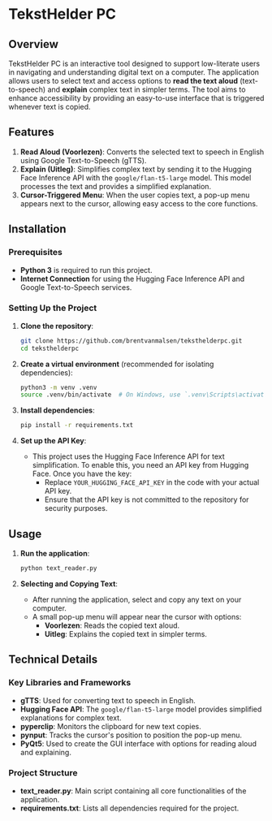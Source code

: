 # TekstHelder PC

## Overview
TekstHelder PC is an interactive tool designed to support low-literate users in navigating and understanding digital text on a computer. The application allows users to select text and access options to **read the text aloud** (text-to-speech) and **explain** complex text in simpler terms. The tool aims to enhance accessibility by providing an easy-to-use interface that is triggered whenever text is copied.

## Features
1. **Read Aloud (Voorlezen)**: Converts the selected text to speech in English using Google Text-to-Speech (gTTS).
2. **Explain (Uitleg)**: Simplifies complex text by sending it to the Hugging Face Inference API with the `google/flan-t5-large` model. This model processes the text and provides a simplified explanation.
3. **Cursor-Triggered Menu**: When the user copies text, a pop-up menu appears next to the cursor, allowing easy access to the core functions.

## Installation

### Prerequisites
- **Python 3** is required to run this project.
- **Internet Connection** for using the Hugging Face Inference API and Google Text-to-Speech services.

### Setting Up the Project

1. **Clone the repository**:
    ```bash
    git clone https://github.com/brentvanmalsen/teksthelderpc.git
    cd teksthelderpc
    ```

2. **Create a virtual environment** (recommended for isolating dependencies):
    ```bash
    python3 -m venv .venv
    source .venv/bin/activate  # On Windows, use `.venv\Scripts\activate`
    ```

3. **Install dependencies**:
    ```bash
    pip install -r requirements.txt
    ```

4. **Set up the API Key**:
   - This project uses the Hugging Face Inference API for text simplification. To enable this, you need an API key from Hugging Face. Once you have the key:
     - Replace `YOUR_HUGGING_FACE_API_KEY` in the code with your actual API key.
     - Ensure that the API key is not committed to the repository for security purposes.

## Usage

1. **Run the application**:
    ```bash
    python text_reader.py
    ```

2. **Selecting and Copying Text**:
   - After running the application, select and copy any text on your computer.
   - A small pop-up menu will appear near the cursor with options:
     - **Voorlezen**: Reads the copied text aloud.
     - **Uitleg**: Explains the copied text in simpler terms.

## Technical Details

### Key Libraries and Frameworks

- **gTTS**: Used for converting text to speech in English.
- **Hugging Face API**: The `google/flan-t5-large` model provides simplified explanations for complex text.
- **pyperclip**: Monitors the clipboard for new text copies.
- **pynput**: Tracks the cursor's position to position the pop-up menu.
- **PyQt5**: Used to create the GUI interface with options for reading aloud and explaining.

### Project Structure

- **text_reader.py**: Main script containing all core functionalities of the application.
- **requirements.txt**: Lists all dependencies required for the project.

